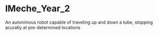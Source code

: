 # IMeche_Year_2
An autonimous robot capable of traveling up and down a tube, stopping acuratly at pre-determined locations
